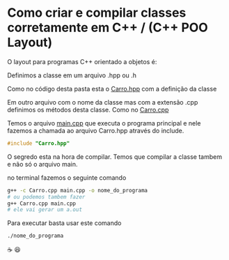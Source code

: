 # Como criar e compilar classes corretamente em C++ / (C++ POO Layout)

O layout para programas C++ orientado a objetos é:

Definimos a classe em um arquivo .hpp ou .h

Como no código desta pasta esta o [Carro.hpp](https://github.com/AndersonFirmino/CPP-Learning/blob/master/estudo_poo/class_carro/Carro.hpp) com a definição da classe

Em outro arquivo com o nome da classe mas com a extensão .cpp
definimos os métodos desta classe. Como no [Carro.cpp](https://github.com/AndersonFirmino/CPP-Learning/blob/master/estudo_poo/class_carro/Carro.cpp)

Temos o arquivo [main.cpp](https://github.com/AndersonFirmino/CPP-Learning/blob/master/estudo_poo/class_carro/main.cpp) que executa o programa principal e nele fazemos a chamada ao arquivo Carro.hpp através do include.

```cpp
#include "Carro.hpp"
```

O segredo esta na hora de compilar. Temos que compilar a classe tambem e não só o arquivo main.

no terminal fazemos o seguinte comando

```bash
g++ -c Carro.cpp main.cpp -o nome_do_programa
# ou podemos tambem fazer
g++ Carro.cpp main.cpp
# ele vai gerar um a.out
```

Para executar basta usar este comando

```sh
./nome_do_programa
```


:coffee: :laughing: 
